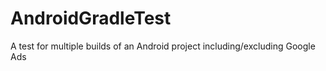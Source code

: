 # AndroidGradleTest
A test for multiple builds of an Android project including/excluding Google Ads
